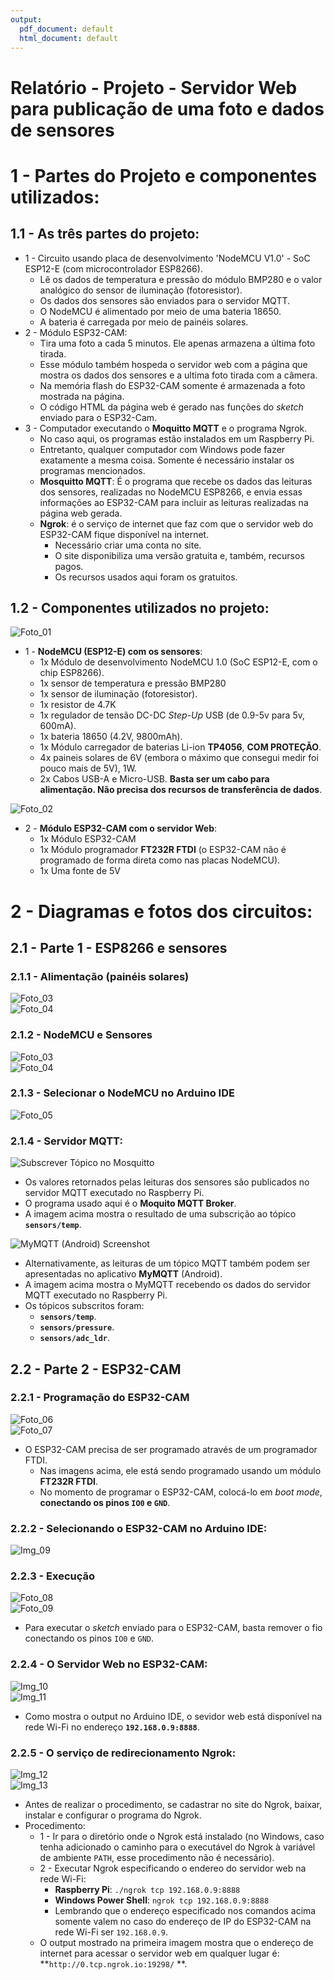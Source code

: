 ```yaml
---
output:
  pdf_document: default
  html_document: default
---
```

# Relatório - Projeto - Servidor Web para publicação de uma foto e dados de sensores         
        

# 1 - Partes do Projeto e componentes utilizados:        
     
## 1.1 - As três partes do projeto:        
 - 1 - Circuito usando placa de desenvolvimento 'NodeMCU V1.0' - SoC ESP12-E (com microcontrolador ESP8266).       
	- Lê os dados de temperatura e pressão do módulo BMP280 e o valor analógico do sensor de iluminação (fotoresistor).      
	- Os dados dos sensores são enviados para o servidor MQTT.         
	- O NodeMCU é alimentado por meio de uma bateria 18650.      
	- A bateria é carregada por meio de painéis solares.       
 - 2 - Módulo ESP32-CAM:        
	- Tira uma foto a cada 5 minutos. Ele apenas armazena a última foto tirada.      
	- Esse módulo também hospeda o servidor web com a página que mostra os dados dos sensores e a ultima foto tirada com a câmera.       
	- Na memória flash do ESP32-CAM somente é armazenada a foto mostrada na página.        
	- O código HTML da página web é gerado nas funções do _sketch_ enviado para o ESP32-Cam.       
 - 3 - Computador executando o **Moquitto MQTT** e o programa Ngrok.      
	- No caso aqui, os programas estão instalados em um Raspberry Pi.      
	- Entretanto, qualquer computador com Windows pode fazer exatamente a mesma coisa. Somente é necessário instalar os programas mencionados.       
	- **Mosquitto MQTT**: É o programa que recebe os dados das leituras dos sensores, realizadas no NodeMCU ESP8266, e envia essas informações ao ESP32-CAM para incluir as leituras realizadas na página web gerada.     
	- **Ngrok**: é o serviço de internet que faz com que o servidor web do ESP32-CAM fique disponível na internet.      
		- Necessário criar uma conta no site.       
		- O site disponibiliza uma versão gratuita e, também, recursos pagos.      
		- Os recursos usados aqui foram os gratuitos.     
		

## 1.2 - Componentes utilizados no projeto:         
![Foto_01](./Images/M01P01_PowerSupply_bb.png)          
        
 - 1 - **NodeMCU (ESP12-E) com os sensores**:        
	- 1x Módulo de desenvolvimento NodeMCU 1.0 (SoC ESP12-E, com o chip ESP8266).       
	- 1x sensor de temperatura e pressão BMP280        
	- 1x sensor de iluminação (fotoresistor).      
	- 1x resistor de 4.7K        
	- 1x regulador de tensão DC-DC _Step-Up_ USB (de 0.9-5v para 5v, 600mA).         
	- 1x bateria 18650 (4.2V, 9800mAh).       
	- 1x Módulo carregador de baterias Li-ion **TP4056**, **COM PROTEÇÃO**.      
	- 4x paineis solares de 6V (embora o máximo que consegui medir foi pouco mais de 5V), 1W.        
	- 2x Cabos USB-A e Micro-USB. **Basta ser um cabo para alimentação. Não precisa dos recursos de transferência de dados**.       
       
![Foto_02](./Images/ESP32-CAM.jpg)          
         
 - 2 - **Módulo ESP32-CAM com o servidor Web**:        
	- 1x Módulo ESP32-CAM        
	- 1x Módulo programador **FT232R FTDI** (o ESP32-CAM não é programado de forma direta como nas placas NodeMCU).        
	- 1x Uma fonte de 5V
	 


# 2 - Diagramas e fotos dos circuitos:        
       

## 2.1 - Parte 1 - ESP8266 e sensores        
      

### 2.1.1 - Alimentação (painéis solares)           
![Foto_03](./Images/Pic_02_PowerSupplyAndBattery.jpg)        
![Foto_04](./Images/Modulo_01_Parte01_Alimentacao_bb.png)         
        

### 2.1.2 - NodeMCU e Sensores           
![Foto_03](./Images/Pic_03_ESP8266BattCharger.jpg)        
![Foto_04](./Images/Modulo_01_Parte02_NodeMCU_Sensores_bb.png)         
        

### 2.1.3 - Selecionar o NodeMCU no Arduino IDE           
![Foto_05](./Images/Pic_05_ESP8266_Select.PNG)         
       

### 2.1.4 - Servidor MQTT:         
![Subscrever Tópico no Mosquitto](./Images/Pic_06_MosquittoMQTT.PNG)        
	   
 - Os valores retornados pelas leituras dos sensores são publicados no servidor MQTT executado no Raspberry Pi.       
 - O programa usado aqui é o **Moquito MQTT Broker**.        
 - A imagem acima mostra o resultado de uma subscrição ao tópico **`sensors/temp`**.      
        
![MyMQTT (Android) Screenshot](./Images/Pic_07_MyMQTT.png)        
       
 - Alternativamente, as leituras de um tópico MQTT também podem ser apresentadas no aplicativo **MyMQTT** (Android).       
 - A imagem acima mostra o MyMQTT recebendo os dados do servidor MQTT executado no Raspberry Pi.        
 - Os tópicos subscritos foram:         
	- **`sensors/temp`**.     
	- **`sensors/pressure`**.     
	- **`sensors/adc_ldr`**.     
       
       

## 2.2 - Parte 2 -  ESP32-CAM         
     

### 2.2.1 - Programação do ESP32-CAM        
![Foto_06](./Images/Modulo_02_Parte01_Programacao_bb.png)        
![Foto_07](./Images/Pic_09_ESP32-CAM_Programming.jpg)        
       
 - O ESP32-CAM precisa de ser programado através de um programador FTDI.       
	- Nas imagens acima, ele está sendo programado usando um módulo **FT232R FTDI**.      
	- No momento de programar o ESP32-CAM, colocá-lo em _boot mode_, **conectando os pinos `IO0` e `GND`**.        
	 

### 2.2.2 - Selecionando o ESP32-CAM no Arduino IDE:         
![Img_09](./Images/Pic_08_ESP32-CAM_Select.PNG)       
       

### 2.2.3 - Execução         
![Foto_08](./Images/Modulo_02_Parte02_Execucao_bb.png)        
![Foto_09](./Images/Pic_04_ESP32-CAM.jpg)        
       
 - Para executar o _sketch_ enviado para o ESP32-CAM, basta remover o fio conectando os pinos `IO0` e `GND`.      
      

### 2.2.4 - O Servidor Web no ESP32-CAM:        
![Img_10](./Images/Pic_10_Output_M02_MonitorSerial.PNG)        
![Img_11](./Images/Pic_11_Output_WebServer.PNG)        
        
 - Como mostra o output no Arduino IDE, o sevidor web está disponível na rede Wi-Fi no endereço **`192.168.0.9:8888`**.         
      

### 2.2.5 - O serviço de redirecionamento Ngrok:       
![Img_12](./Images/Pic_12_Output_Ngrok.PNG)        
![Img_13](./Images/Pic_13_Output_ServWebNgrok.PNG)        
        
 - Antes de realizar o procedimento, se cadastrar no site do Ngrok, baixar, instalar e configurar o programa do Ngrok.       
 - Procedimento:      
	- 1 - Ir para o diretório onde o Ngrok está instalado (no Windows, caso tenha adicionado o caminho para o executável do Ngrok à variável de ambiente `PATH`, esse procedimento não é necessário).          
	- 2 - Executar Ngrok especificando o endereo do servidor web na rede Wi-Fi:      
		- **Raspberry Pi**: `./ngrok tcp 192.168.0.9:8888`          
		- **Windows Power Shell**: `ngrok tcp 192.168.0.9:8888`      
		- Lembrando que o endereço especificado nos comandos acima somente valem no caso do endereço de IP do ESP32-CAM na rede Wi-Fi ser `192.168.0.9`.          
	- O output mostrado na primeira imagem mostra que o endereço de internet para acessar o servidor web em qualquer lugar é: **`http://0.tcp.ngrok.io:19298/` **.      
      	
